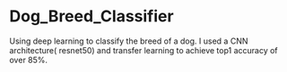 # Dog_Breed_Classifier
Using deep learning to classify the breed of a dog. I used a CNN architecture( resnet50) and transfer learning to achieve top1 accuracy of over 85%.
